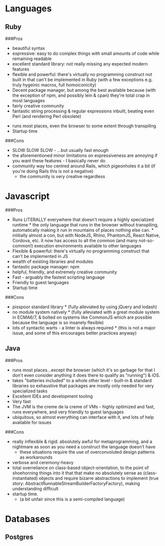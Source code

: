 Languages
=========

Ruby
----
###Pros
-   beautiful syntax
-   expressive: easy to do complex things with small amounts of code while remaining readable
-   excellent standard library: not really missing any expected modern features
-   flexible and powerful: there's virtually no programming construct not built in that can't be
		implemented in Ruby (with a few exceptions e.g. truly hygeinic macros, full homoiconicity)
-   Decent package manager, but among the best available because (with the exception of npm, and
    possibly lein & cpan) they're total crap in most languages
-   fairly creative community
-   fantastic string processing & regular expressions inbuilt, beating even Perl (and rendering
    Perl obsolete)
*   runs most places, even the browser to some extent through transpiling
*   Startup time

###Cons
-   SLOW SLOW SLOW
				-   ...but usually fast enough
-   the aforementioned minor limitations on expressiveness are annoying if you want these features
		-   I basically never do
-   community way too centred around Rails, which pigeonholes it a bit (if you're doing Rails this
    is not a negative)
    -   the community is very creative regardless

Javascript
==========
###Pros
*   Runs LITERALLY everywhere that doesn't require a highly specialized runtime
		*   the only language that runs in the browser without transpiling, automatically making it
		    run in mountains of places nothing else can.
		*   iniitially almost a con, but with NodeJS, Rhino, PhantomJS, React Native, Cordova, etc. it
		    now has access to all the common (and many not-so-common!) execution environments available
		    to other languages
*   Flexible & powerful: there's virtually no programming construct that can't be implemented in JS
*   wealth of existing libraries and modules
*   fantastic package manager: npm
*   helpful, friendly, and extremely creative community
*   Fast - arguably the fastest scripting language
*   Friendly to guest languages
*   Startup time

###Cons
*   pisspoor standard library
		*   (fully alleviated by using jQuery and lodash) 
*   no module system natively
		*   (fully alleviated with a great module system in ECMA6/7, & bolted on systems like CommonJS
				which are possible because the language is so insanely flexible) 
*   lots of syntactic warts - a linter is always required
		*   (this is not a major issue, and some of this encourages better practices anyway)

Java
----
###Pros
*   runs most places...except the browser (which it's so garbage for that I don't even consider
    anything it does there to qualify as "running") & iOS.
*   takes "batteries included" to a whole other level - built-in & standard libraries so
    exhaustive that packages are mostly only needed for very specialized tasks
*   Excellent IDEs and development tooling
*   Very fast
*   The JVM is the creme de la creme of VMs - highly optimized and fast, runs everywhere, and very
    friendly to guest languages
*   ubiquitous, so almost everything can interface with it, and lots of help available for issues

###Cons
*   really inflexible & rigid. absolutely awful for metaprogramming, and a nightmare as soon as you
    need a construct the language doesn't have
    *   these situations require the use of overconvoluted design patterns as workarounds
*   verbose and ceremony-heavy
*   total overreliance on class-based object-orientation, to the point of shoehorning things into
    it that that make no absolutely sense as (class-instantiated) objects and require bizarre
    abstractions to implement (true story: AbstractRunnableStreamBuilderFactoryFactory), making
    understanding difficult
*   startup time.
    *   (a bit unfair since this is a semi-compiled language)


Databases
=========

Postgres
--------

